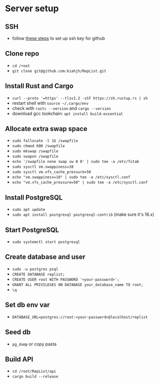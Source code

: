 # Server setup

## SSH

- follow [these steps](https://docs.github.com/en/authentication/connecting-to-github-with-ssh/generating-a-new-ssh-key-and-adding-it-to-the-ssh-agent?platform=linux) to set up ssh key for github

## Clone repo

- `cd /root`
- `git clone git@github.com:kiahjh/RepList.git`

## Install Rust and Cargo

- `curl --proto '=https' --tlsv1.2 -sSf https://sh.rustup.rs | sh`
- restart shell with `source ~/.cargo/env`
- check with `rustc --version` and `cargo --version`
- download gcc tookchain: `apt install build-essential`

## Allocate extra swap space

- `sudo fallocate -l 1G /swapfile`
- `sudo chmod 600 /swapfile`
- `sudo mkswap /swapfile`
- `sudo swapon /swapfile`
- `echo '/swapfile none swap sw 0 0' | sudo tee -a /etc/fstab`
- `sudo sysctl vm.swappiness=10`
- `sudo sysctl vm.vfs_cache_pressure=50`
- `echo "vm.swappiness=10" | sudo tee -a /etc/sysctl.conf`
- `echo "vm.vfs_cache_pressure=50" | sudo tee -a /etc/sysctl.conf`

## Install PostgreSQL

- `sudo apt update`
- `sudo apt install postgresql postgresql-contrib` (make sure it's 16.x)

## Start PostgreSQL

- `sudo systemctl start postgresql`

## Create database and user

- `sudo -u postgres psql`
- `CREATE DATABASE replist;`
- `CREATE USER root WITH PASSWORD '<your-password>';`
- `GRANT ALL PRIVILEGES ON DATABASE your_database_name TO root;`
- `\q`

## Set db env var

- `DATABASE_URL=postgres://root:<your-password>@localhost/replist`

## Seed db

- `pg_dump` or copy pasta

## Build API

- `cd /root/RepList/api`
- `cargo build --release`
